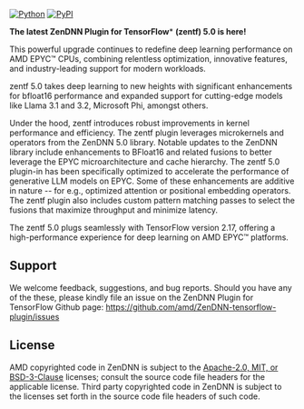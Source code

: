 [![Python](https://img.shields.io/pypi/pyversions/tensorflow.svg?style=plastic)](https://badge.fury.io/py/zentf)
[![PyPI](https://badge.fury.io/py/tensorflow.svg)](https://badge.fury.io/py/zentf)

**The latest ZenDNN Plugin for TensorFlow*** **(zentf) 5.0 is here!**

This powerful upgrade continues to redefine deep learning performance on AMD EPYC™ CPUs, combining relentless optimization, innovative features, and industry-leading support for modern workloads.

zentf 5.0 takes deep learning to new heights with significant enhancements for bfloat16 performance and expanded support for cutting-edge models like Llama 3.1 and 3.2, Microsoft Phi, amongst others.

Under the hood, zentf introduces robust improvements in kernel performance and efficiency. The zentf plugin leverages microkernels and operators from the ZenDNN 5.0 library. Notable updates to the ZenDNN library include enhancements to BFloat16 and related fusions to better leverage the EPYC microarchitecture and cache hierarchy. The zentf 5.0 plugin-in has been specifically optimized to accelerate the performance of generative LLM models on EPYC. Some of these enhancements are additive in nature -- for e.g., optimized attention or positional embedding operators. The zentf plugin also includes custom pattern matching passes to select the fusions that maximize throughput and minimize latency.

The zentf 5.0 plugs seamlessly with TensorFlow version 2.17, offering a high-performance experience for deep learning on AMD EPYC™ platforms.

## Support

We welcome feedback, suggestions, and bug reports. Should you have any of the these, please kindly file an issue on the ZenDNN Plugin for TensorFlow Github page: https://github.com/amd/ZenDNN-tensorflow-plugin/issues

## License

AMD copyrighted code in ZenDNN is subject to the [Apache-2.0, MIT, or BSD-3-Clause](https://github.com/amd/ZenDNN-tensorflow-plugin/blob/main/LICENSE) licenses; consult the source code file headers for the applicable license. Third party copyrighted code in ZenDNN is subject to the licenses set forth in the source code file headers of such code.
